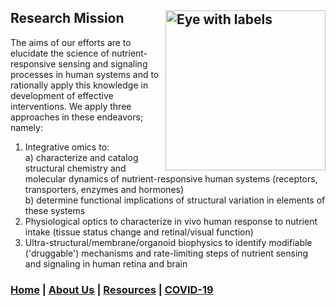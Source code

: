 ## Research Mission  <a title="National Eye Institute / Public domain" href="https://commons.wikimedia.org/wiki/File:Eye_with_labels.jpg"><img width="256" alt="Eye with labels" src="https://upload.wikimedia.org/wikipedia/commons/3/38/Eye_with_labels.jpg" align="right"></a>  

The aims of our efforts are to elucidate the science of nutrient-responsive sensing and signaling processes in human systems and to rationally apply this knowledge in development of effective interventions. We apply three approaches in these endeavors; namely:  
1. Integrative omics to:  
   a) characterize and catalog structural chemistry and molecular dynamics of nutrient-responsive human systems (receptors, transporters, enzymes and hormones)  
   b) determine functional implications of structural variation in elements of these systems  
2. Physiological optics to characterize in vivo human response to nutrient intake (tissue status change and retinal/visual function)  
3. Ultra-structural/membrane/organoid biophysics to identify modifiable ('druggable') mechanisms and rate-limiting steps of nutrient sensing and signaling in human retina and brain  

### [Home](https://dlgeiser.github.io/SanGiovanni-Lab) | [About Us](https://dlgeiser.github.io/SanGiovanni-Lab/About) | [Resources](https://dlgeiser.github.io/SanGiovanni-Lab/Resources) | [COVID-19](https://dlgeiser.github.io/SanGiovanni-Lab/Reentry)  


